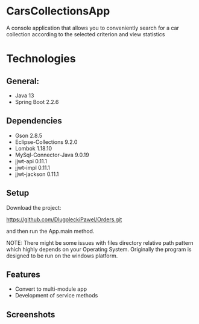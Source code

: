 # CarsCollectionsApp
A console application that allows you to conveniently search for a car collection according to the selected criterion and view statistics

# Technologies

## General:
* Java 13
* Spring Boot 2.2.6

## Dependencies
* Gson 2.8.5
* Eclipse-Collections 9.2.0
* Lombok 1.18.10
* MySql-Connector-Java 9.0.19
* jjwt-api 0.11.1
* jjwt-impl 0.11.1
* jjwt-jackson 0.11.1
## Setup
Download the project:

https://github.com/DlugoleckiPawel/Orders.git

and then run the App.main method.

NOTE: There might be some issues with files directory relative path pattern which highly depends on your Operating System. Originally the program is designed to be run on the windows platform.

## Features
* Convert to multi-module app
* Development of service methods

## Screenshots

